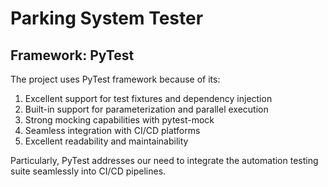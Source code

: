 # Parking System Tester

## Framework: PyTest
The project uses PyTest framework because of its:
1. Excellent support for test fixtures and dependency injection 
2. Built-in support for parameterization and parallel execution 
3. Strong mocking capabilities with pytest-mock
4. Seamless integration with CI/CD platforms
5. Excellent readability and maintainability

Particularly, PyTest addresses our need to integrate the automation testing suite seamlessly into CI/CD pipelines. 
